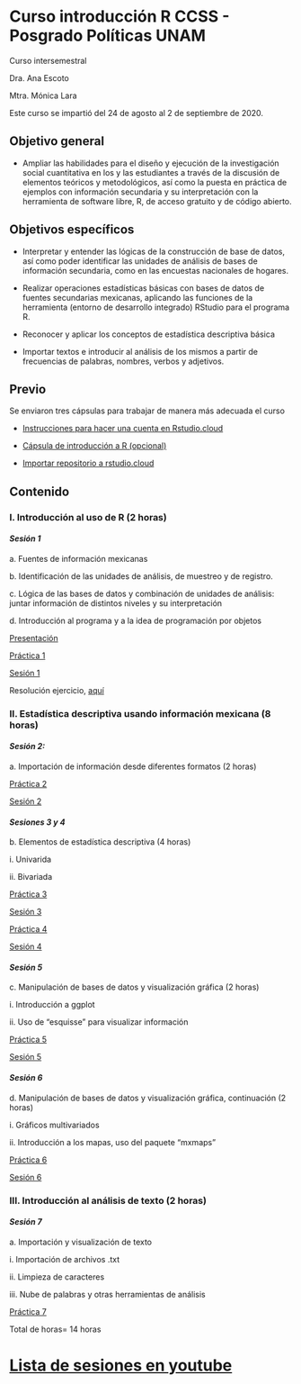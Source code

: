 # Curso introducción R CCSS - Posgrado Políticas UNAM
 Curso intersemestral
 
Dra. Ana Escoto

Mtra. Mónica Lara

Este curso se impartió del 24 de agosto al 2 de septiembre de 2020.

## Objetivo general
*	Ampliar las habilidades para el diseño y ejecución de la investigación social cuantitativa en los y las estudiantes a través de la discusión de elementos teóricos y metodológicos, así como la puesta en práctica de ejemplos con información secundaria y su interpretación con la herramienta de software libre, R, de acceso gratuito y de código abierto.  

## Objetivos específicos
*	Interpretar y entender las lógicas de la construcción de base de datos, así como poder identificar las unidades de análisis de bases de información secundaria, como en las encuestas nacionales de hogares.

*	Realizar operaciones estadísticas básicas con bases de datos de fuentes secundarias mexicanas, aplicando las funciones de la herramienta (entorno de desarrollo integrado) RStudio para el programa R. 

*	Reconocer y aplicar los conceptos de estadística descriptiva básica 

*	Importar textos e introducir al análisis de los mismos a partir de frecuencias de palabras, nombres, verbos y adjetivos.

## Previo

Se enviaron tres cápsulas para trabajar de manera más adecuada el curso

* [Instrucciones para hacer una cuenta en Rstudio.cloud](https://www.youtube.com/watch?v=Jcw146tEa5w)

* [Cápsula de introducción a R (opcional)](https://www.youtube.com/watch?v=HR2MXwrzt00)

* [Importar repositorio a rstudio.cloud](https://www.youtube.com/watch?v=enYCTyXfgh0&feature=youtu.be)

## Contenido

### I.	Introducción al uso de R (2 horas)

#### *Sesión 1*

a. Fuentes de información mexicanas

b. Identificación de las unidades de análisis, de muestreo y de registro.

c. Lógica de las bases de datos y combinación de unidades de análisis: juntar información de distintos niveles y su interpretación

d. Introducción al programa y a la idea de programación por objetos

[Presentación](https://github.com/aniuxa/CursoR-posgrado-pol/blob/master/presentaciones/d1.pdf) 

[Práctica 1](P1.md) 

[Sesión 1](https://youtu.be/KAWkSOzEB0o)

Resolución ejercicio, [aquí](https://rpubs.com/aniuxa/Ej12018)

### II.	Estadística descriptiva usando información mexicana (8 horas)

#### *Sesión 2:*

a. Importación de información desde diferentes formatos (2 horas)

[Práctica 2](P2.md) 

[Sesión 2](https://youtu.be/8oomP9OrJgE)

#### *Sesiones 3 y 4*

b.	Elementos de estadística descriptiva (4 horas)

i.	Univarida

ii.	Bivariada

[Práctica 3](P3.md) 

[Sesión 3](https://youtu.be/OfwmbvX4QkM)

[Práctica 4](P4.md) 

[Sesión 4](https://youtu.be/VvokO1ekmks)

#### *Sesión 5*

c.	Manipulación de bases de datos y visualización gráfica  (2 horas)

i.	Introducción a ggplot

ii.	Uso de “esquisse” para visualizar información

[Práctica 5](P5.md) 

[Sesión 5](https://youtu.be/dzjgx2Tl4us)

#### *Sesión 6*

d.	Manipulación de bases de datos y visualización gráfica, continuación  (2 horas)

i.	Gráficos multivariados

ii.	Introducción a los mapas, uso del paquete “mxmaps”

[Práctica 6](P6.R) 

[Sesión 6](https://youtu.be/gzZOEXq7tDs)

### III.	Introducción al análisis de texto (2 horas)

#### *Sesión 7*

a.	Importación y visualización de texto

i.	Importación de archivos .txt

ii.	Limpieza de caracteres

iii.	Nube de palabras y otras herramientas de análisis

[Práctica 7](P7.md) 


Total de horas= 14 horas

# [Lista de sesiones en youtube](https://www.youtube.com/playlist?list=PLDnSa5YhrAVl-0OIyECAKskAgORalFmsl)
